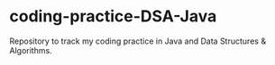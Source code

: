 # coding-practice-DSA-Java
Repository to track my coding practice in Java and Data Structures &amp; Algorithms.
